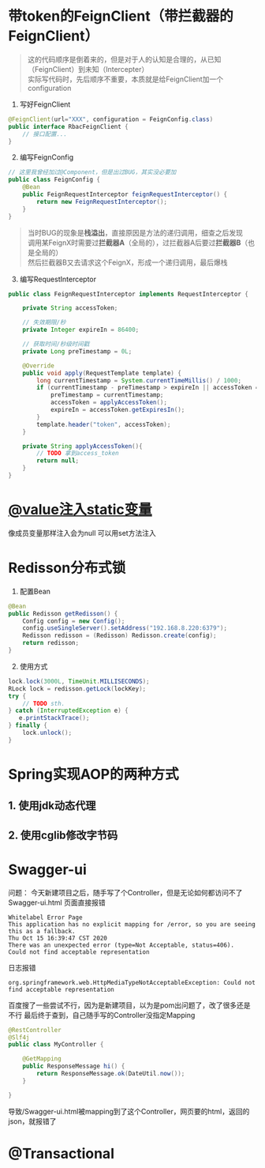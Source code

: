 # 带token的FeignClient（带拦截器的FeignClient）
> 这的代码顺序是倒着来的，但是对于人的认知是合理的，从已知（FeignClient）到未知（Intercepter）  
实际写代码时，先后顺序不重要，本质就是给FeignClient加一个configuration

1. 写好FeignClient
```java
@FeignClient(url="XXX", configuration = FeignConfig.class)
public interface RbacFeignClient {
    // 接口配置...
}
```

2. 编写FeignConfig
```java
// 这里我曾经加过@Component，但是出过BUG，其实没必要加
public class FeignConfig {
    @Bean
    public FeignRequestInterceptor feignRequestInterceptor() {
        return new FeignRequestInterceptor();
    }
}
```
> 当时BUG的现象是**栈溢出**，直接原因是方法的递归调用，细查之后发现  
调用某FeignX时需要过**拦截器A**（全局的），过拦截器A后要过**拦截器B**（也是全局的）  
然后拦截器B又去请求这个FeignX，形成一个递归调用，最后爆栈

3. 编写RequestInterceptor
```java
public class FeignRequestInterceptor implements RequestInterceptor {

    private String accessToken;

    // 失效期限/秒
    private Integer expireIn = 86400;

    // 获取时间/秒级时间戳
    private Long preTimestamp = 0L;

    @Override
    public void apply(RequestTemplate template) {
        long currentTimestamp = System.currentTimeMillis() / 1000;
        if (currentTimestamp - preTimestamp > expireIn || accessToken == null) {
            preTimestamp = currentTimestamp;
            accessToken = applyAccessToken();
            expireIn = accessToken.getExpiresIn();
        }
        template.header("token", accessToken);
    }

    private String applyAccessToken(){
        // TODO 拿到access_token
        return null;
    }
}
```

# [@value注入static变量](https://www.cnblogs.com/xiang--liu/p/11445318.html)
像成员变量那样注入会为null
可以用set方法注入

# Redisson分布式锁

1. 配置Bean

```java
@Bean
public Redisson getRedisson() {
    Config config = new Config();
    config.useSingleServer().setAddress("192.168.8.220:6379");
    Redisson redisson = (Redisson) Redisson.create(config);
    return redisson;
}
```

2. 使用方式

```java
lock.lock(3000L, TimeUnit.MILLISECONDS);
RLock lock = redisson.getLock(lockKey);
try {
    // TODO sth.
} catch (InterruptedException e) {
   e.printStackTrace();
} finally {
    lock.unlock();
}
```

# Spring实现AOP的两种方式
## 1. 使用jdk动态代理
## 2. 使用cglib修改字节码


# Swagger-ui
问题：
今天新建项目之后，随手写了个Controller，但是无论如何都访问不了Swagger-ui.html
页面直接报错
```log
Whitelabel Error Page
This application has no explicit mapping for /error, so you are seeing this as a fallback.
Thu Oct 15 16:39:47 CST 2020
There was an unexpected error (type=Not Acceptable, status=406).
Could not find acceptable representation
```
日志报错
```log
org.springframework.web.HttpMediaTypeNotAcceptableException: Could not find acceptable representation
```
百度搜了一些尝试不行，因为是新建项目，以为是pom出问题了，改了很多还是不行
最后终于查到，自己随手写的Controller没指定Mapping
```java
@RestController
@Slf4j
public class MyController {

    @GetMapping
    public ResponseMessage hi() {
        return ResponseMessage.ok(DateUtil.now());
    }

}
```
导致/Swagger-ui.html被mapping到了这个Controller，网页要的html，返回的json，就报错了


# @Transactional
